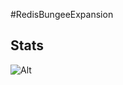 #RedisBungeeExpansion

## Stats
![Alt](https://repobeats.axiom.co/api/embed/d3c315a6c74ef2ee99c789b4b3d7034981818878.svg "Repobeats analytics image")
